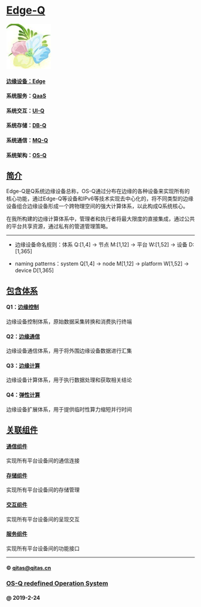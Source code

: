 ﻿# [Edge-Q](https://github.com/OS-Q/Edge-Q) 

[![sites](OS-Q/OS-Q.png)](http://www.OS-Q.com)

#### [边缘设备：Edge](https://github.com/OS-Q/Edge-Q)
#### 系统服务：[QaaS](https://github.com/OS-Q/QaaS)
#### 系统交互：[UI-Q](https://github.com/OS-Q/UI-Q)
#### 系统存储：[DB-Q](https://github.com/OS-Q/DB-Q)
#### 系统通信：[MQ-Q](https://github.com/OS-Q/MQ-Q)

#### 系统架构：[OS-Q](https://github.com/OS-Q/OS-Q)

## [简介](https://github.com/OS-Q/Edge-Q/wiki) 

Edge-Q是Q系统边缘设备总称，OS-Q通过分布在边缘的各种设备来实现所有的核心功能，通过Edge-Q等设备和IPv6等技术实现去中心化的，将不同类型的边缘设备组合边缘设备形成一个跨物理空间的强大计算体系，以此构成Q系统核心。

在我所构建的边缘计算体系中，管理者和执行者将最大限度的直接集成，通过公共的平台共享资源，通过私有的管道管理策略。

---

- 边缘设备命名规则：体系 Q:[1,4] -> 节点 M:[1,12] -> 平台 W:[1,52] -> 设备 D:[1,365]

- naming patterns：system Q[1,4] -> node M[1,12] -> platform W[1,52] -> device D[1,365]

## [包含体系](https://github.com/OS-Q/Edge-Q/wiki/) 

#### Q1：[边缘控制](https://github.com/OS-Q/Q1)

边缘设备控制体系，原始数据采集转换和消费执行终端

#### Q2：[边缘通信](https://github.com/OS-Q/Q2)

边缘设备通信体系，用于将外围边缘设备数据进行汇集

#### Q3：[边缘计算](https://github.com/OS-Q/Q3)

边缘设备计算体系，用于执行数据处理和获取相关结论

#### Q4：[弹性计算](https://github.com/OS-Q/Q4)

边缘设备扩展体系，用于提供临时性算力缩短并行时间


## [关联组件](https://github.com/OS-Q/OS-Q/wiki)

#### [通信组件](https://github.com/OS-Q/MQ-Q) 

实现所有平台设备间的通信连接

#### [存储组件](https://github.com/OS-Q/DB-Q) 

实现所有平台设备间的存储管理

#### [交互组件](https://github.com/OS-Q/UI-Q) 

实现所有平台设备间的呈现交互

#### [服务组件](https://github.com/OS-Q/QaaS) 

实现所有平台设备间的功能接口


---


####  © qitas@qitas.cn
###  [OS-Q redefined Operation System](http://www.OS-Q.com)
####  @ 2019-2-24
